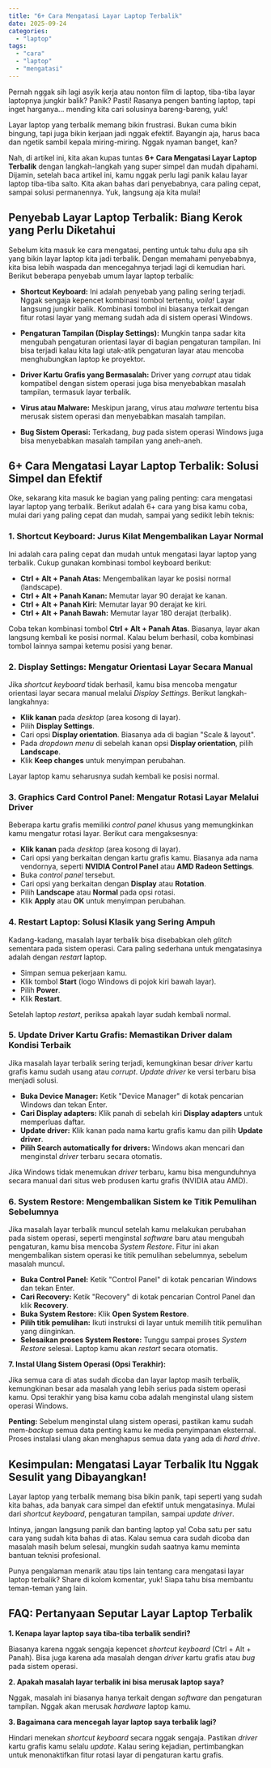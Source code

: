 ```yaml
---
title: "6+ Cara Mengatasi Layar Laptop Terbalik"
date: 2025-09-24
categories: 
  - "laptop"
tags: 
  - "cara"
  - "laptop"
  - "mengatasi"
---
```


Pernah nggak sih lagi asyik kerja atau nonton film di laptop, tiba-tiba layar laptopnya jungkir balik? Panik? Pasti! Rasanya pengen banting laptop, tapi inget harganya... mending kita cari solusinya bareng-bareng, yuk!

Layar laptop yang terbalik memang bikin frustrasi. Bukan cuma bikin bingung, tapi juga bikin kerjaan jadi nggak efektif. Bayangin aja, harus baca dan ngetik sambil kepala miring-miring. Nggak nyaman banget, kan?

Nah, di artikel ini, kita akan kupas tuntas **6+ Cara Mengatasi Layar Laptop Terbalik** dengan langkah-langkah yang super simpel dan mudah dipahami. Dijamin, setelah baca artikel ini, kamu nggak perlu lagi panik kalau layar laptop tiba-tiba salto. Kita akan bahas dari penyebabnya, cara paling cepat, sampai solusi permanennya. Yuk, langsung aja kita mulai!

## Penyebab Layar Laptop Terbalik: Biang Kerok yang Perlu Diketahui

Sebelum kita masuk ke cara mengatasi, penting untuk tahu dulu apa sih yang bikin layar laptop kita jadi terbalik. Dengan memahami penyebabnya, kita bisa lebih waspada dan mencegahnya terjadi lagi di kemudian hari. Berikut beberapa penyebab umum layar laptop terbalik:

- **Shortcut Keyboard:** Ini adalah penyebab yang paling sering terjadi. Nggak sengaja kepencet kombinasi tombol tertentu, _voila!_ Layar langsung jungkir balik. Kombinasi tombol ini biasanya terkait dengan fitur rotasi layar yang memang sudah ada di sistem operasi Windows.
    
- **Pengaturan Tampilan (Display Settings):** Mungkin tanpa sadar kita mengubah pengaturan orientasi layar di bagian pengaturan tampilan. Ini bisa terjadi kalau kita lagi utak-atik pengaturan layar atau mencoba menghubungkan laptop ke proyektor.
    
- **Driver Kartu Grafis yang Bermasalah:** Driver yang _corrupt_ atau tidak kompatibel dengan sistem operasi juga bisa menyebabkan masalah tampilan, termasuk layar terbalik.
    
- **Virus atau Malware:** Meskipun jarang, virus atau _malware_ tertentu bisa merusak sistem operasi dan menyebabkan masalah tampilan.
    
- **Bug Sistem Operasi:** Terkadang, _bug_ pada sistem operasi Windows juga bisa menyebabkan masalah tampilan yang aneh-aneh.
    

## 6+ Cara Mengatasi Layar Laptop Terbalik: Solusi Simpel dan Efektif

Oke, sekarang kita masuk ke bagian yang paling penting: cara mengatasi layar laptop yang terbalik. Berikut adalah 6+ cara yang bisa kamu coba, mulai dari yang paling cepat dan mudah, sampai yang sedikit lebih teknis:

### 1\. Shortcut Keyboard: Jurus Kilat Mengembalikan Layar Normal

Ini adalah cara paling cepat dan mudah untuk mengatasi layar laptop yang terbalik. Cukup gunakan kombinasi tombol keyboard berikut:

- **Ctrl + Alt + Panah Atas:** Mengembalikan layar ke posisi normal (landscape).
- **Ctrl + Alt + Panah Kanan:** Memutar layar 90 derajat ke kanan.
- **Ctrl + Alt + Panah Kiri:** Memutar layar 90 derajat ke kiri.
- **Ctrl + Alt + Panah Bawah:** Memutar layar 180 derajat (terbalik).

Coba tekan kombinasi tombol **Ctrl + Alt + Panah Atas**. Biasanya, layar akan langsung kembali ke posisi normal. Kalau belum berhasil, coba kombinasi tombol lainnya sampai ketemu posisi yang benar.

### 2\. Display Settings: Mengatur Orientasi Layar Secara Manual

Jika _shortcut keyboard_ tidak berhasil, kamu bisa mencoba mengatur orientasi layar secara manual melalui _Display Settings_. Berikut langkah-langkahnya:

- **Klik kanan** pada _desktop_ (area kosong di layar).
- Pilih **Display Settings**.
- Cari opsi **Display orientation**. Biasanya ada di bagian "Scale & layout".
- Pada _dropdown menu_ di sebelah kanan opsi **Display orientation**, pilih **Landscape**.
- Klik **Keep changes** untuk menyimpan perubahan.

Layar laptop kamu seharusnya sudah kembali ke posisi normal.

### 3\. Graphics Card Control Panel: Mengatur Rotasi Layar Melalui Driver

Beberapa kartu grafis memiliki _control panel_ khusus yang memungkinkan kamu mengatur rotasi layar. Berikut cara mengaksesnya:

- **Klik kanan** pada _desktop_ (area kosong di layar).
- Cari opsi yang berkaitan dengan kartu grafis kamu. Biasanya ada nama vendornya, seperti **NVIDIA Control Panel** atau **AMD Radeon Settings**.
- Buka _control panel_ tersebut.
- Cari opsi yang berkaitan dengan **Display** atau **Rotation**.
- Pilih **Landscape** atau **Normal** pada opsi rotasi.
- Klik **Apply** atau **OK** untuk menyimpan perubahan.

### 4\. Restart Laptop: Solusi Klasik yang Sering Ampuh

Kadang-kadang, masalah layar terbalik bisa disebabkan oleh _glitch_ sementara pada sistem operasi. Cara paling sederhana untuk mengatasinya adalah dengan _restart_ laptop.

- Simpan semua pekerjaan kamu.
- Klik tombol **Start** (logo Windows di pojok kiri bawah layar).
- Pilih **Power**.
- Klik **Restart**.

Setelah laptop _restart_, periksa apakah layar sudah kembali normal.

### 5\. Update Driver Kartu Grafis: Memastikan Driver dalam Kondisi Terbaik

Jika masalah layar terbalik sering terjadi, kemungkinan besar _driver_ kartu grafis kamu sudah usang atau _corrupt_. _Update driver_ ke versi terbaru bisa menjadi solusi.

- **Buka Device Manager:** Ketik "Device Manager" di kotak pencarian Windows dan tekan Enter.
- **Cari Display adapters:** Klik panah di sebelah kiri **Display adapters** untuk memperluas daftar.
- **Update driver:** Klik kanan pada nama kartu grafis kamu dan pilih **Update driver**.
- **Pilih Search automatically for drivers:** Windows akan mencari dan menginstal _driver_ terbaru secara otomatis.

Jika Windows tidak menemukan _driver_ terbaru, kamu bisa mengunduhnya secara manual dari situs web produsen kartu grafis (NVIDIA atau AMD).

### 6\. System Restore: Mengembalikan Sistem ke Titik Pemulihan Sebelumnya

Jika masalah layar terbalik muncul setelah kamu melakukan perubahan pada sistem operasi, seperti menginstal _software_ baru atau mengubah pengaturan, kamu bisa mencoba _System Restore_. Fitur ini akan mengembalikan sistem operasi ke titik pemulihan sebelumnya, sebelum masalah muncul.

- **Buka Control Panel:** Ketik "Control Panel" di kotak pencarian Windows dan tekan Enter.
- **Cari Recovery:** Ketik "Recovery" di kotak pencarian Control Panel dan klik **Recovery**.
- **Buka System Restore:** Klik **Open System Restore**.
- **Pilih titik pemulihan:** Ikuti instruksi di layar untuk memilih titik pemulihan yang diinginkan.
- **Selesaikan proses System Restore:** Tunggu sampai proses _System Restore_ selesai. Laptop kamu akan _restart_ secara otomatis.

**7\. Instal Ulang Sistem Operasi (Opsi Terakhir):**

Jika semua cara di atas sudah dicoba dan layar laptop masih terbalik, kemungkinan besar ada masalah yang lebih serius pada sistem operasi kamu. Opsi terakhir yang bisa kamu coba adalah menginstal ulang sistem operasi Windows.

**Penting:** Sebelum menginstal ulang sistem operasi, pastikan kamu sudah mem-_backup_ semua data penting kamu ke media penyimpanan eksternal. Proses instalasi ulang akan menghapus semua data yang ada di _hard drive_.

## Kesimpulan: Mengatasi Layar Terbalik Itu Nggak Sesulit yang Dibayangkan!

Layar laptop yang terbalik memang bisa bikin panik, tapi seperti yang sudah kita bahas, ada banyak cara simpel dan efektif untuk mengatasinya. Mulai dari _shortcut keyboard_, pengaturan tampilan, sampai _update driver_.

Intinya, jangan langsung panik dan banting laptop ya! Coba satu per satu cara yang sudah kita bahas di atas. Kalau semua cara sudah dicoba dan masalah masih belum selesai, mungkin sudah saatnya kamu meminta bantuan teknisi profesional.

Punya pengalaman menarik atau tips lain tentang cara mengatasi layar laptop terbalik? Share di kolom komentar, yuk! Siapa tahu bisa membantu teman-teman yang lain.

## FAQ: Pertanyaan Seputar Layar Laptop Terbalik

**1\. Kenapa layar laptop saya tiba-tiba terbalik sendiri?**

Biasanya karena nggak sengaja kepencet _shortcut keyboard_ (Ctrl + Alt + Panah). Bisa juga karena ada masalah dengan _driver_ kartu grafis atau _bug_ pada sistem operasi.

**2\. Apakah masalah layar terbalik ini bisa merusak laptop saya?**

Nggak, masalah ini biasanya hanya terkait dengan _software_ dan pengaturan tampilan. Nggak akan merusak _hardware_ laptop kamu.

**3\. Bagaimana cara mencegah layar laptop saya terbalik lagi?**

Hindari menekan _shortcut keyboard_ secara nggak sengaja. Pastikan _driver_ kartu grafis kamu selalu _update_. Kalau sering kejadian, pertimbangkan untuk menonaktifkan fitur rotasi layar di pengaturan kartu grafis.
